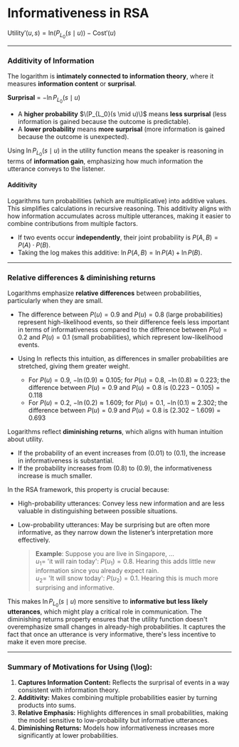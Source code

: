 # Informativeness in RSA

$\text{Utility}'(u, s) = \text{ln} (P_{L_0}(s \mid u)) - \text{Cost}'(u)$

--- 

### Additivity of Information 

The logarithm is **intimately connected to information theory**, where it measures **information content** or **surprisal**. 

**Surprisal** = $-\ln P_{L_0}(s \mid u)$

- A **higher probability** $\(P_{L_0}(s \mid u)\)$ means **less surprisal** (less information is gained because the outcome is predictable).
- A **lower probability** means **more surprisal** (more information is gained because the outcome is unexpected).

Using $\ln P_{L_0}(s \mid u)$ in the utility function means the speaker is reasoning in terms of **information gain**, emphasizing how much information the utterance conveys to the listener.

#### Additivity

Logarithms turn probabilities (which are multiplicative) into additive values. This simplifies calculations in recursive reasoning. This additivity aligns with how information accumulates across multiple utterances, making it easier to combine contributions from multiple factors.

- If two events occur **independently**, their joint probability is $P(A, B) = P(A) \cdot P(B)$.
- Taking the log makes this additive: $\ln P(A, B) = \ln P(A) + \ln P(B)$.

---

### Relative differences & diminishing returns

Logarithms emphasize **relative differences** between probabilities, particularly when they are small. 

- The difference between $P(u) = 0.9$ and $P(u) = 0.8$ (large probabilities) represent high-likelihood events, so their difference feels less important in terms of informativeness compared to the difference between $P(u) = 0.2$ and $P(u) = 0.1$ (small probabilities), which represent low-likelihood events.
- Using $\ln$ reflects this intuition, as differences in smaller probabilities are stretched, giving them greater weight.

  - For $P(u) = 0.9$, $-\ln(0.9) \approx 0.105$; for $P(u) = 0.8$, $-\ln(0.8) \approx 0.223$; the difference between $P(u) = 0.9$ and $P(u) = 0.8$ is $(0.223 - 0.105) = 0.118$
  - For $P(u) = 0.2$, $-\ln(0.2) \approx 1.609$; for $P(u) = 0.1$, $-\ln(0.1) \approx 2.302$; the difference between $P(u) = 0.9$ and $P(u) = 0.8$ is $(2.302 - 1.609) = 0.693$

Logarithms reflect **diminishing returns**, which aligns with human intuition about utility. 

- If the probability of an event increases from \(0.01\) to \(0.1\), the increase in informativeness is substantial.
- If the probability increases from \(0.8\) to \(0.9\), the informativeness increase is much smaller.

In the RSA framework, this property is crucial because:

- High-probability utterances: Convey less new information and are less valuable in distinguishing between possible situations.
- Low-probability utterances: May be surprising but are often more informative, as they narrow down the listener’s interpretation more effectively.

  > **Example**: Suppose you are live in Singapore, ... <br>
  > $u_1 =$ 'it will rain today': $P(u_1) = 0.8$. Hearing this adds little new information since you already expect rain. <br>
  > $u_2 =$ 'It will snow today': $P(u_2) = 0.1$. Hearing this is much more surprising and informative. 

This makes $\ln P_{L_0}(s \mid u)$ more sensitive to **informative but less likely utterances**, which might play a critical role in communication. The diminishing returns property ensures that the utility function doesn't overemphasize small changes in already-high probabilities. It captures the fact that once an utterance is very informative, there's less incentive to make it even more precise.

---

### Summary of Motivations for Using \(\log\):
1. **Captures Information Content:** Reflects the surprisal of events in a way consistent with information theory.
2. **Additivity:** Makes combining multiple probabilities easier by turning products into sums.
3. **Relative Emphasis:** Highlights differences in small probabilities, making the model sensitive to low-probability but informative utterances.
4. **Diminishing Returns:** Models how informativeness increases more significantly at lower probabilities.

